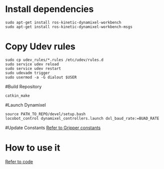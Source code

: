 # Install dependencies
```buildoutcfg
sudo apt-get install ros-kinetic-dynamixel-workbench 
sudo apt-get install ros-kinetic-dynamixel-workbench-msgs
```

# Copy Udev rules
```buildoutcfg
sudo cp udev_rules/*.rules /etc/udev/rules.d
sudo service udev reload
sudo service udev restart
sudo udevadm trigger
sudo usermod -a -G dialout $USER
```

#Build Repository
```buildoutcfg
catkin_make
```

#Launch Dynamixel
```buildoutcfg
source PATH_TO_REPO/devel/setup.bash
locobot_control dynamixel_controllers.launch dxl_baud_rate:=BUAD_RATE
```

#Update Constants
[Refer to Gripper constants](https://github.com/Dhiraj100892/gripper_control/blob/master/src/locobot_control/include/locobot_control/locobot_controller.h#L69-L73)

# How to use it
[Refer to code](./src/locobot_control/scripts/locobot_control/gripper.py)